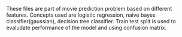 These files are part of movie prediction problem based on different features.
Concepts used are logistic regression, naive bayes classifier(gaussian), decision tree classifier.
Train test split is used to evaludate performance of the model and using confusion matrix.
